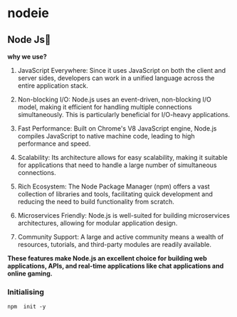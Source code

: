 # nodeie
## Node Js🍏
**why we use?**
1. JavaScript Everywhere: Since it uses JavaScript on both the client and server sides, developers can work in a unified language across the entire application stack.

2. Non-blocking I/O: Node.js uses an event-driven, non-blocking I/O model, making it efficient for handling multiple connections simultaneously. This is particularly beneficial for I/O-heavy applications.

3. Fast Performance: Built on Chrome's V8 JavaScript engine, Node.js compiles JavaScript to native machine code, leading to high performance and speed.

4. Scalability: Its architecture allows for easy scalability, making it suitable for applications that need to handle a large number of simultaneous connections.

5. Rich Ecosystem: The Node Package Manager (npm) offers a vast collection of libraries and tools, facilitating quick development and reducing the need to build functionality from scratch.

6. Microservices Friendly: Node.js is well-suited for building microservices architectures, allowing for modular application design.

7. Community Support: A large and active community means a wealth of resources, tutorials, and third-party modules are readily available.

**These features make Node.js an excellent choice for building web applications, APIs, and real-time applications like chat applications and online gaming.**
### Initialising
```
npm  init -y
```


